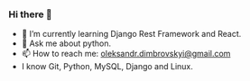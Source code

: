 ### Hi there 👋

- 🌱 I’m currently learning Django Rest Framework and React.
- 💬 Ask me about python.
- 📫 How to reach me: oleksandr.dimbrovskyi@gmail.com
- I know Git, Python, MySQL, Django and Linux.
